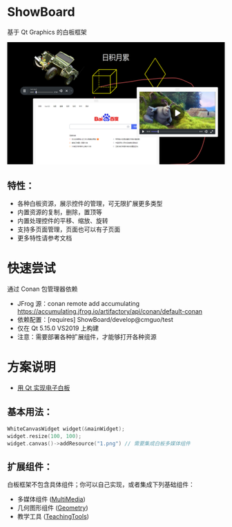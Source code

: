 # ShowBoard
基于 Qt Graphics 的白板框架

![image](ShowBoard.png)

## 特性：
- 各种白板资源，展示控件的管理，可无限扩展更多类型
- 内置资源的复制，删除，置顶等
- 内置处理控件的平移、缩放、旋转
- 支持多页面管理，页面也可以有子页面
- 更多特性请参考文档

# 快速尝试
通过 Conan 包管理器依赖
+ JFrog 源：conan remote add accumulating https://accumulating.jfrog.io/artifactory/api/conan/default-conan
+ 依赖配置：[requires] ShowBoard/develop@cmguo/test
+ 仅在 Qt 5.15.0 VS2019 上构建
+ 注意：需要部署各种扩展组件，才能够打开各种资源

# 方案说明
+ [用 Qt 实现电子白板](https://blog.csdn.net/luansxx/article/details/120645847)

## 基本用法：
```cpp
WhiteCanvasWidget widget(&mainWidget);
widget.resize(100, 100);
widget.canvas()->addResource("1.png") // 需要集成白板多媒体组件
```

## 扩展组件：
白板框架不包含具体组件；你可以自己实现，或者集成下列基础组件：
- 多媒体组件 ([MultiMedia](https://github.com/cmguo/MultiMedia))
- 几何图形组件 ([Geometry](https://github.com/cmguo/Geometry))
- 教学工具 ([TeachingTools](https://github.com/cmguo/TeachingTools))

